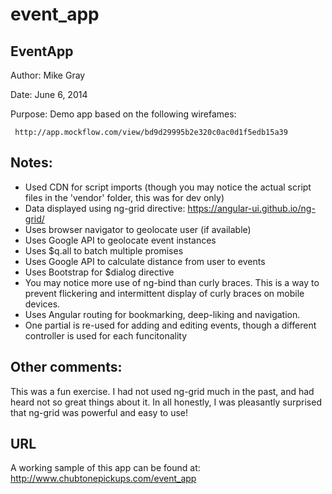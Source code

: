event_app
=========

EventApp
--------------

Author: Mike Gray

Date: June 6, 2014

Purpose: Demo app based on the following wirefames:
	 
	 http://app.mockflow.com/view/bd9d29995b2e320c0ac0d1f5edb15a39


Notes:
--------------
- Used CDN for script imports (though you may notice the actual script files in the 'vendor' folder, this was for dev only)
- Data displayed using ng-grid directive:
	https://angular-ui.github.io/ng-grid/
- Uses browser navigator to geolocate user (if available)
- Uses Google API to geolocate event instances
- Uses $q.all to batch multiple promises
- Uses Google API to calculate distance from user to events
- Uses Bootstrap for $dialog directive
- You may notice more use of ng-bind than curly braces. This is a way to prevent flickering and intermittent display of curly braces on mobile devices.
- Uses Angular routing for bookmarking, deep-liking and navigation.
- One partial is re-used for adding and editing events, though a different controller is used for each funcitonality


Other comments:
--------------
This was a fun exercise. 
I had not used ng-grid much in the past, and had heard not so great things about it.
In all honestly, I was pleasantly surprised that ng-grid was powerful and easy to use!

URL
--------------
A working sample of this app can be found at:
	http://www.chubtonepickups.com/event_app